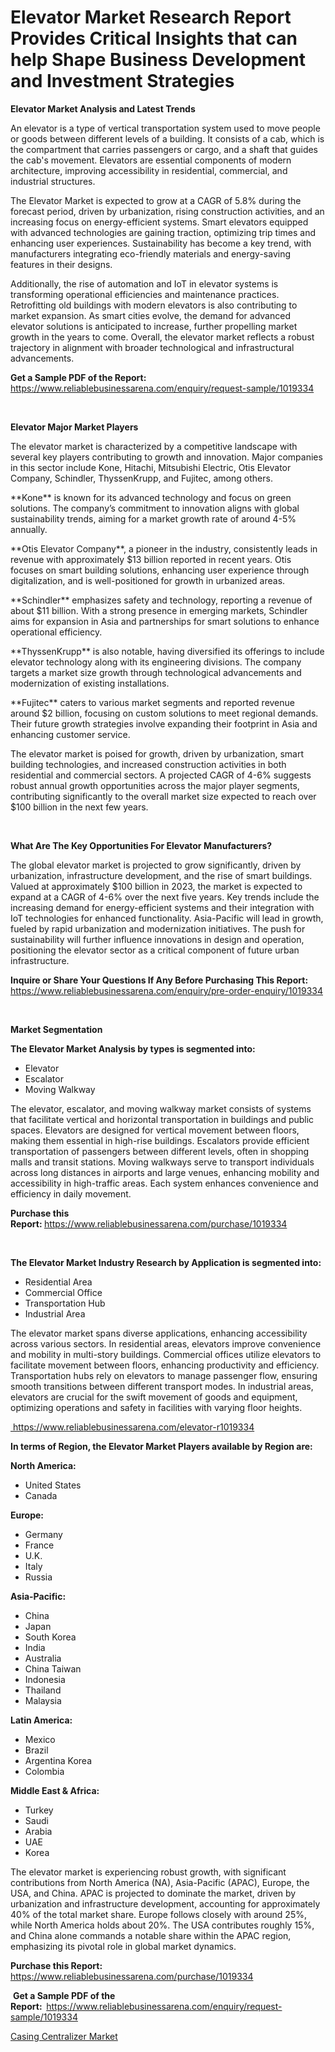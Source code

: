 <p><h1>Elevator Market Research Report Provides Critical Insights that can help Shape Business Development and Investment Strategies</h1></p><p><strong>Elevator Market Analysis and Latest Trends</strong></p>
<p><p>An elevator is a type of vertical transportation system used to move people or goods between different levels of a building. It consists of a cab, which is the compartment that carries passengers or cargo, and a shaft that guides the cab's movement. Elevators are essential components of modern architecture, improving accessibility in residential, commercial, and industrial structures.</p><p>The Elevator Market is expected to grow at a CAGR of 5.8% during the forecast period, driven by urbanization, rising construction activities, and an increasing focus on energy-efficient systems. Smart elevators equipped with advanced technologies are gaining traction, optimizing trip times and enhancing user experiences. Sustainability has become a key trend, with manufacturers integrating eco-friendly materials and energy-saving features in their designs.</p><p>Additionally, the rise of automation and IoT in elevator systems is transforming operational efficiencies and maintenance practices. Retrofitting old buildings with modern elevators is also contributing to market expansion. As smart cities evolve, the demand for advanced elevator solutions is anticipated to increase, further propelling market growth in the years to come. Overall, the elevator market reflects a robust trajectory in alignment with broader technological and infrastructural advancements.</p></p>
<p><strong>Get a Sample PDF of the Report:&nbsp;</strong> <a href="https://www.reliablebusinessarena.com/enquiry/request-sample/1019334?utm_campaign=1990&utm_medium=2&utm_source=Github&utm_content=ia&utm_term=17022025&utm_id=elevator">https://www.reliablebusinessarena.com/enquiry/request-sample/1019334</a></p>
<p>&nbsp;</p>
<p><strong>Elevator Major Market Players</strong></p>
<p><p>The elevator market is characterized by a competitive landscape with several key players contributing to growth and innovation. Major companies in this sector include Kone, Hitachi, Mitsubishi Electric, Otis Elevator Company, Schindler, ThyssenKrupp, and Fujitec, among others.</p><p>**Kone** is known for its advanced technology and focus on green solutions. The company’s commitment to innovation aligns with global sustainability trends, aiming for a market growth rate of around 4-5% annually. </p><p>**Otis Elevator Company**, a pioneer in the industry, consistently leads in revenue with approximately $13 billion reported in recent years. Otis focuses on smart building solutions, enhancing user experience through digitalization, and is well-positioned for growth in urbanized areas.</p><p>**Schindler** emphasizes safety and technology, reporting a revenue of about $11 billion. With a strong presence in emerging markets, Schindler aims for expansion in Asia and partnerships for smart solutions to enhance operational efficiency.</p><p>**ThyssenKrupp** is also notable, having diversified its offerings to include elevator technology along with its engineering divisions. The company targets a market size growth through technological advancements and modernization of existing installations.</p><p>**Fujitec** caters to various market segments and reported revenue around $2 billion, focusing on custom solutions to meet regional demands. Their future growth strategies involve expanding their footprint in Asia and enhancing customer service.</p><p>The elevator market is poised for growth, driven by urbanization, smart building technologies, and increased construction activities in both residential and commercial sectors. A projected CAGR of 4-6% suggests robust annual growth opportunities across the major player segments, contributing significantly to the overall market size expected to reach over $100 billion in the next few years.</p></p>
<p>&nbsp;</p>
<p><strong>What Are The Key Opportunities For Elevator Manufacturers?</strong></p>
<p><p>The global elevator market is projected to grow significantly, driven by urbanization, infrastructure development, and the rise of smart buildings. Valued at approximately $100 billion in 2023, the market is expected to expand at a CAGR of 4-6% over the next five years. Key trends include the increasing demand for energy-efficient systems and their integration with IoT technologies for enhanced functionality. Asia-Pacific will lead in growth, fueled by rapid urbanization and modernization initiatives. The push for sustainability will further influence innovations in design and operation, positioning the elevator sector as a critical component of future urban infrastructure.</p></p>
<p><strong>Inquire or Share Your Questions If Any Before Purchasing This Report:</strong> <a href="https://www.reliablebusinessarena.com/enquiry/pre-order-enquiry/1019334?utm_campaign=1990&utm_medium=2&utm_source=Github&utm_content=ia&utm_term=17022025&utm_id=elevator">https://www.reliablebusinessarena.com/enquiry/pre-order-enquiry/1019334</a></p>
<p>&nbsp;</p>
<p><strong>Market Segmentation</strong></p>
<p><strong>The Elevator Market Analysis by types is segmented into:</strong></p>
<p><ul><li>Elevator</li><li>Escalator</li><li>Moving Walkway</li></ul></p>
<p><p>The elevator, escalator, and moving walkway market consists of systems that facilitate vertical and horizontal transportation in buildings and public spaces. Elevators are designed for vertical movement between floors, making them essential in high-rise buildings. Escalators provide efficient transportation of passengers between different levels, often in shopping malls and transit stations. Moving walkways serve to transport individuals across long distances in airports and large venues, enhancing mobility and accessibility in high-traffic areas. Each system enhances convenience and efficiency in daily movement.</p></p>
<p><strong>Purchase this Report:&nbsp;</strong><a href="https://www.reliablebusinessarena.com/purchase/1019334?utm_campaign=1990&utm_medium=2&utm_source=Github&utm_content=ia&utm_term=17022025&utm_id=elevator">https://www.reliablebusinessarena.com/purchase/1019334</a></p>
<p>&nbsp;</p>
<p><strong>The Elevator Market Industry Research by Application is segmented into:</strong></p>
<p><ul><li>Residential Area</li><li>Commercial Office</li><li>Transportation Hub</li><li>Industrial Area</li></ul></p>
<p><p>The elevator market spans diverse applications, enhancing accessibility across various sectors. In residential areas, elevators improve convenience and mobility in multi-story buildings. Commercial offices utilize elevators to facilitate movement between floors, enhancing productivity and efficiency. Transportation hubs rely on elevators to manage passenger flow, ensuring smooth transitions between different transport modes. In industrial areas, elevators are crucial for the swift movement of goods and equipment, optimizing operations and safety in facilities with varying floor heights.</p></p>
<p><a href="https://www.reliablebusinessarena.com/elevator-r1019334?utm_campaign=1990&utm_medium=2&utm_source=Github&utm_content=ia&utm_term=17022025&utm_id=elevator">&nbsp;https://www.reliablebusinessarena.com/elevator-r1019334</a></p>
<p><strong>In terms of Region, the Elevator Market Players available by Region are:</strong></p>
<p>
    <p> <strong> North America: </strong>
        <ul>
            <li>United States</li>
            <li>Canada</li>
        </ul>
        </p> 
    <p> <strong> Europe: </strong>
        <ul>
            <li>Germany</li>
            <li>France</li>
            <li>U.K.</li>
            <li>Italy</li>
            <li>Russia</li>
        </ul>
        </p> 
    <p> <strong> Asia-Pacific: </strong>
        <ul>
            <li>China</li>
            <li>Japan</li>
            <li>South Korea</li>
            <li>India</li>
            <li>Australia</li>
            <li>China Taiwan</li>
            <li>Indonesia</li>
            <li>Thailand</li>
            <li>Malaysia</li>
        </ul>
        </p> 
    <p> <strong> Latin America: </strong>
        <ul>
            <li>Mexico</li>
            <li>Brazil</li>
            <li>Argentina Korea</li>
            <li>Colombia</li>
        </ul>
        </p> 
    <p> <strong> Middle East & Africa: </strong>
        <ul>
            <li>Turkey</li>
            <li>Saudi</li>
            <li>Arabia</li>
            <li>UAE</li>
            <li>Korea</li>
        </ul>
    </p>
    </p>
<p><p>The elevator market is experiencing robust growth, with significant contributions from North America (NA), Asia-Pacific (APAC), Europe, the USA, and China. APAC is projected to dominate the market, driven by urbanization and infrastructure development, accounting for approximately 40% of the total market share. Europe follows closely with around 25%, while North America holds about 20%. The USA contributes roughly 15%, and China alone commands a notable share within the APAC region, emphasizing its pivotal role in global market dynamics.</p></p>
<p><strong>Purchase this Report: </strong><a href="https://www.reliablebusinessarena.com/purchase/1019334?utm_campaign=1990&utm_medium=2&utm_source=Github&utm_content=ia&utm_term=17022025&utm_id=elevator">https://www.reliablebusinessarena.com/purchase/1019334</a></p>
<p>&nbsp;<strong>Get a Sample PDF of the Report:&nbsp;&nbsp;</strong><a href="https://www.reliablebusinessarena.com/enquiry/request-sample/1019334?utm_campaign=1990&utm_medium=2&utm_source=Github&utm_content=ia&utm_term=17022025&utm_id=elevator">https://www.reliablebusinessarena.com/enquiry/request-sample/1019334</a></p>
<p><strong></strong></p>
<p><p><a href="https://github.com/MarciaRunte/Market-Research-Report-List-1/blob/main/casing-centralizer-market.md?utm_campaign=1990&utm_medium=2&utm_source=Github&utm_content=ia&utm_term=17022025&utm_id=elevator">Casing Centralizer Market</a></p></p>